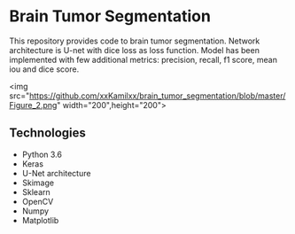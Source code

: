 # Brain Tumor Segmentation

This repository provides code to brain tumor segmentation. Network architecture is U-net with dice loss as loss function.
Model has been implemented with few additional metrics:  precision, recall, f1 score, mean iou and dice score.

<img src="https://github.com/xxKamilxx/brain_tumor_segmentation/blob/master/Figure_2.png" width="200",height="200">
## Technologies
- Python 3.6
- Keras 
- U-Net architecture
- Skimage
- Sklearn
- OpenCV
- Numpy
- Matplotlib
